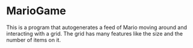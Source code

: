 # MarioGame
This is a program that autogenerates a feed of Mario moving around and interacting with a grid. The grid has many features like the size and the number of items on it. 
